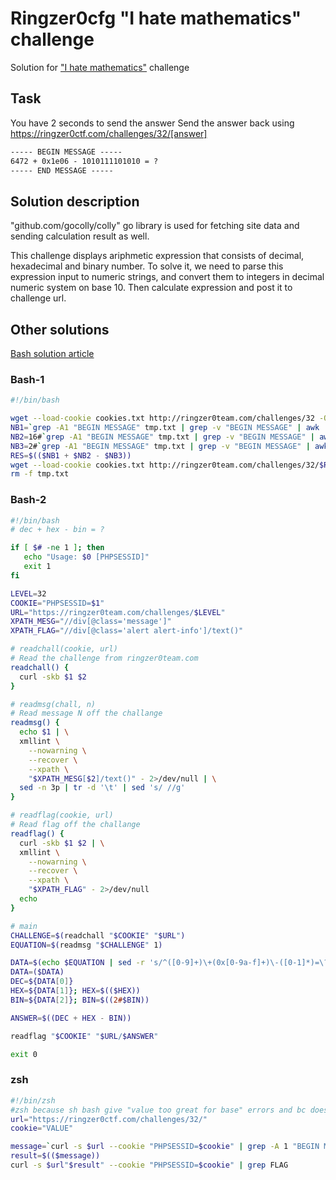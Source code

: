 # Ringzer0cfg "I hate mathematics" challenge

Solution for ["I hate mathematics"](https://ringzer0ctf.com/challenges/32) challenge

## Task

You have 2 seconds to send the answer
Send the answer back using https://ringzer0ctf.com/challenges/32/[answer]

```txt
----- BEGIN MESSAGE -----
6472 + 0x1e06 - 1010111101010 = ?
----- END MESSAGE -----
```

## Solution description

"github.com/gocolly/colly" go library is used for fetching site data and sending calculation result as well.

This challenge displays ariphmetic expression that consists of decimal, hexadecimal and binary number. To solve it, we need to parse this expression input to numeric strings, and convert them to integers in decimal numeric system on base 10. Then calculate expression and post it to challenge url.

## Other solutions

[Bash solution article](http://linusson.org/2018/11/09/i-hate-mathematics-the-challenge-not-the-science/)

### Bash-1

```sh
#!/bin/bash

wget --load-cookie cookies.txt http://ringzer0team.com/challenges/32 -O tmp.txt
NB1=`grep -A1 "BEGIN MESSAGE" tmp.txt | grep -v "BEGIN MESSAGE" | awk '{print $1}'`
NB2=16#`grep -A1 "BEGIN MESSAGE" tmp.txt | grep -v "BEGIN MESSAGE" | awk '{print $3}'  | cut -d"x" -f2`
NB3=2#`grep -A1 "BEGIN MESSAGE" tmp.txt | grep -v "BEGIN MESSAGE" | awk '{print $5}'`
RES=$(($NB1 + $NB2 - $NB3))
wget --load-cookie cookies.txt http://ringzer0team.com/challenges/32/$RES
rm -f tmp.txt
```

### Bash-2

```sh
#!/bin/bash
# dec + hex - bin = ?

if [ $# -ne 1 ]; then
   echo "Usage: $0 [PHPSESSID]"
   exit 1
fi

LEVEL=32
COOKIE="PHPSESSID=$1"
URL="https://ringzer0team.com/challenges/$LEVEL"
XPATH_MESG="//div[@class='message']"
XPATH_FLAG="//div[@class='alert alert-info']/text()"

# readchall(cookie, url)
# Read the challenge from ringzer0team.com
readchall() {
  curl -skb $1 $2
}

# readmsg(chall, n)
# Read message N off the challange
readmsg() {
  echo $1 | \
  xmllint \
    --nowarning \
    --recover \
    --xpath \
    "$XPATH_MESG[$2]/text()" - 2>/dev/null | \
  sed -n 3p | tr -d '\t' | sed 's/ //g'
}

# readflag(cookie, url)
# Read flag off the challange
readflag() {
  curl -skb $1 $2 | \
  xmllint \
    --nowarning \
    --recover \
    --xpath \
    "$XPATH_FLAG" - 2>/dev/null
  echo
}

# main
CHALLENGE=$(readchall "$COOKIE" "$URL")
EQUATION=$(readmsg "$CHALLENGE" 1)

DATA=$(echo $EQUATION | sed -r 's/^([0-9]+)\+(0x[0-9a-f]+)\-([0-1]*)=\?$/\1 \2 \3/')
DATA=($DATA)
DEC=${DATA[0]}
HEX=${DATA[1]}; HEX=$(($HEX))
BIN=${DATA[2]}; BIN=$((2#$BIN))

ANSWER=$((DEC + HEX - BIN))

readflag "$COOKIE" "$URL/$ANSWER"

exit 0
```

### zsh

```sh
#!/bin/zsh
#zsh because sh bash give "value too great for base" errors and bc doesn't like mixed base calculations
url="https://ringzer0ctf.com/challenges/32/"
cookie="VALUE"

message=`curl -s $url --cookie "PHPSESSID=$cookie" | grep -A 1 "BEGIN MESSAGE" | sed "s/<br \/>//" | tail -n 1 | head -c-5 | sed "s/\(.* \- \)\(.*\)/\10b\2/"`
result=$(($message))
curl -s $url"$result" --cookie "PHPSESSID=$cookie" | grep FLAG
```
